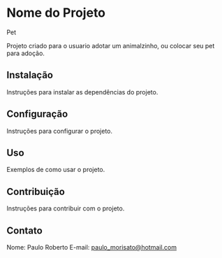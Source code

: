 # Nome do Projeto

Pet

Projeto criado para o usuario adotar um animalzinho,
ou colocar seu pet para adoção.


## Instalação

Instruções para instalar as dependências do projeto.

## Configuração

Instruções para configurar o projeto.

## Uso

Exemplos de como usar o projeto.

## Contribuição

Instruções para contribuir com o projeto.

## Contato

Nome: Paulo Roberto
E-mail: paulo_morisato@hotmail.com